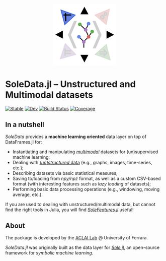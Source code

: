 <div align="center"><a href="https://github.com/aclai-lab/Sole.jl"><img src="logo.png" alt="" title="This package is part of Sole.jl" width="200"></a></div>

# SoleData.jl – Unstructured and Multimodal datasets

[![Stable](https://img.shields.io/badge/docs-stable-blue.svg)](https://aclai-lab.github.io/SoleData.jl)
[![Dev](https://img.shields.io/badge/docs-dev-blue.svg)](https://aclai-lab.github.io/SoleData.jl/dev)
[![Build Status](https://api.cirrus-ci.com/github/aclai-lab/SoleData.jl.svg?branch=main)](https://cirrus-ci.com/github/aclai-lab/SoleData.jl)
[![Coverage](https://codecov.io/gh/aclai-lab/SoleData.jl/branch/main/graph/badge.svg)](https://codecov.io/gh/aclai-lab/SoleData.jl)
<!-- [![Code Style: Blue](https://img.shields.io/badge/code%20style-blue-4495d1.svg)](https://github.com/invenia/BlueStyle) -->

<!-- [![Dev](https://img.shields.io/badge/docs-dev-blue.svg)](https://aclai-lab.github.io/SoleData.jl/dev) -->

## In a nutshell

*SoleData* provides a **machine learning oriented** data layer on top of DataFrames.jl for:
- Instantiating and manipulating [*multimodal*](https://en.wikipedia.org/wiki/Multimodal_learning) datasets for (un)supervised machine learning;
- Dealing with [*(un)structured* data](https://en.wikipedia.org/wiki/Unstructured_data) (e.g., graphs, images, time-series, etc.);
- Describing datasets via basic statistical measures;
- Saving to/loading from *npy/npz* format, as well as a custom CSV-based format (with interesting features such as *lazy loading* of datasets);
- Performing basic data processing operations (e.g., windowing, moving average, etc.).

If you are used to dealing with unstructured/multimodal data, but cannot find the right
tools in Julia, you will find
[*SoleFeatures.jl*](https://github.com/aclai-lab/SoleFeatures.jl/) useful!

## About

The package is developed by the [ACLAI Lab](https://aclai.unife.it/en/) @ University of
Ferrara.

*SoleData.jl* was originally built as the data layer for
[*Sole.jl*](https://github.com/aclai-lab/Sole.jl), an open-source framework for
*symbolic machine learning*.
